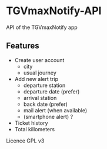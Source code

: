 # TGVmaxNotify-API
API of the TGVmaxNotify app

## Features
- Create user account
  - city
  - usual journey
- Add new alert trip
  - departure station
  - departure date (prefer)
  - arrival station
  - back date (prefer)
  - mail alert (when available)
  - (smartphone alert) ?
- Ticket history
- Total killometers



Licence GPL v3
